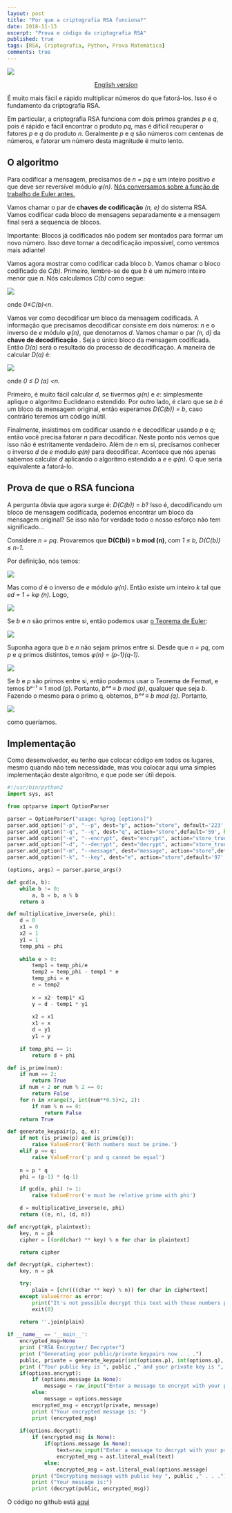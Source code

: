 ```yaml
---
layout: post
title: "Por que a criptografia RSA funciona?"
date: 2018-11-13
excerpt: "Prova e código da criptografia RSA"
published: true
tags: [RSA, Criptografia, Python, Prova Matemática]
comments: true
---
```

![](http://www.paymentscardsandmobile.com/wp-content/uploads/2018/01/Cryptography.jpg)

<p align="center">
  <a href="https://medium.com/@pmdragon/why-rsa-criptography-works-ea8699f79779">English version</a>
</p>

É muito mais fácil e rápido multiplicar números do que fatorá-los. Isso é
o fundamento da criptografia RSA.

Em particular, a criptografia RSA funciona com dois primos grandes *p* e *q*,
pois é rápido e fácil  encontrar o produto *pq*, mas é difícil recuperar o
fatores *p* e *q* do produto *n*. Geralmente *p* e *q* são números com centenas de
números, e fatorar um número desta magnitude é muito lento.

## O algoritmo

Para codificar a mensagem, precisamos de *n = pq* e um inteiro positivo *e* que deve ser
reversível módulo *φ(n)*. [Nós conversamos sobre a função de trabalho de Euler
antes.](https://pemaj.github.io/euler_fermat_e_teste_de_primalidade/) 

Vamos chamar o par de **chaves de codificação** *(n, e)* do sistema RSA. Vamos
codificar cada bloco de mensagens separadamente e a mensagem final será a sequencia de blocos. 

Importante: Blocos já codificados não podem ser montados para formar um novo
número. Isso deve tornar a decodificação impossível, como veremos mais adiante!

Vamos agora mostrar como codificar cada bloco *b*. Vamos chamar o bloco codificado de
*C(b)*. Primeiro, lembre-se de que *b* é um número inteiro menor que *n*. Nós calculamos
 *C(b)* como segue:

![](https://cdn-images-1.medium.com/max/800/1*4zDFCGccZ8DMo1umjGetXg.png)

onde *0≤C(b)<n*. 

 Vamos ver como decodificar um bloco da mensagem codificada.
A informação que precisamos decodificar consiste em dois números: *n* e
o inverso de *e* módulo *φ(n)*, que denotamos *d*. Vamos chamar o par
*(n, d)* da **chave de decodificação** .  Seja o único bloco da mensagem codificada. Então *D(a)*
será o resultado do processo de decodificação. A maneira de calcular *D(a)* é:

![](https://cdn-images-1.medium.com/max/800/1*px6aU2jIUGYE5TpsUQfKhQ.png)

onde *0 ≤ D (a) <n.* 

Primeiro, é muito fácil calcular *d*, se tivermos
*φ(n)* e *e*: simplesmente aplique o algoritmo Euclideano estendido. 
Por outro lado, é claro que se *b* é um bloco da mensagem original, então esperamos
*D(C(b)) = b*, caso contrário teremos um código inútil. 

Finalmente, insistimos em codificar usando *n* e
decodificar usando *p* e *q*; então você precisa fatorar *n* para decodificar.
 Neste ponto nós vemos que isso não é estritamente verdadeiro. Além de *n* em si, precisamos
conhecer o inverso *d* de *e* modulo *φ(n)* para decodificar. Acontece que nós apenas
sabemos calcular *d* aplicando o algoritmo estendido a *e* e *φ(n)*. O que seria equivalente a fatorá-lo.

## Prova de que o RSA funciona

A pergunta óbvia que agora surge é: *D(C(b)) = b*? Isso é, decodificando um bloco de mensagem codificada, podemos encontrar um bloco da mensagem original?
Se isso não for verdade todo o nosso esforço não tem significado... 

Considere *n = pq*. Provaremos que **D(C(b)) ≡ b mod (n)**, com *1 ≤ b, D(C(b)) ≤ n-1*.

Por definição, nós temos:

![](https://cdn-images-1.medium.com/max/800/1*SYMXQkVQAvE7ZIrnsrKljQ.png)

Mas como *d* é o inverso de *e* módulo *φ(n)*. Então existe um inteiro *k* tal
que *ed = 1 + kφ (n).* Logo,

![](https://cdn-images-1.medium.com/max/800/1*o_rMOeSCjobzqpDrqgH47Q.png)

Se *b* e *n* são primos entre si, então podemos usar [o Teorema de Euler](https://pemaj.github.io/euler_fermat_e_teste_de_primalidade/):

![](https://cdn-images-1.medium.com/max/800/1*VBny99LCYz9khl8KHta3Cw.png)

Suponha agora que *b* e *n* não sejam primos entre si. Desde que *n = pq*, com *p* e
*q* primos distintos, temos *φ(n) = (p-1)(q-1)*.

![](https://cdn-images-1.medium.com/max/800/1*zIXL3s2Xuv69nQ9K0PXk8g.png)

Se *b* e *p* são primos entre si, então podemos usar o Teorema de Fermat, e temos
bᵖ⁻¹ ≡ 1 mod (p). Portanto, *bᵉᵈ ≡ b mod (p)*, qualquer que seja *b*.
Fazendo o mesmo para o primo q, obtemos, *bᵉᵈ ≡ b mod (q).* Portanto,

![](https://cdn-images-1.medium.com/max/800/1*M-3_xtH9Jv4B8iC72TYrqw.png)

como queríamos.

## Implementação

Como desenvolvedor, eu tenho que colocar código em todos os lugares, mesmo quando não
tem necessidade, mas vou colocar aqui uma simples implementação deste algoritmo, e que
pode ser útil depois.
```python
#!/usr/bin/python2
import sys, ast

from optparse import OptionParser

parser = OptionParser("usage: %prog [options]")
parser.add_option("-p", "--p", dest="p", action="store", default='223', help="Value of p prime")
parser.add_option("-q", "--q", dest="q", action="store",default='59', help="Value of q prime")
parser.add_option("-e", "--encrypt", dest="encrypt", action="store_true",default=False, help="Do operation encrypt")
parser.add_option("-d", "--decrypt", dest="decrypt", action="store_true",default=False, help="Do operation decrypt")
parser.add_option("-m", "--message", dest="message", action="store",default=None, help="Message for encrypted/decrypted")
parser.add_option("-k", "--key", dest="e", action="store",default='97', help="Number e, for prime relative with phi")

(options, args) = parser.parse_args()

def gcd(a, b):
    while b != 0:
        a, b = b, a % b
    return a

def multiplicative_inverse(e, phi):
    d = 0
    x1 = 0
    x2 = 1
    y1 = 1
    temp_phi = phi
    
    while e > 0:
        temp1 = temp_phi/e
        temp2 = temp_phi - temp1 * e
        temp_phi = e
        e = temp2
        
        x = x2- temp1* x1
        y = d - temp1 * y1
        
        x2 = x1
        x1 = x
        d = y1
        y1 = y
    
    if temp_phi == 1:
        return d + phi

def is_prime(num):
    if num == 2:
        return True
    if num < 2 or num % 2 == 0:
        return False
    for n in xrange(3, int(num**0.5)+2, 2):
        if num % n == 0:
            return False
    return True

def generate_keypair(p, q, e):
    if not (is_prime(p) and is_prime(q)):
        raise ValueError('Both numbers must be prime.')
    elif p == q:
        raise ValueError('p and q cannot be equal')
    
    n = p * q
    phi = (p-1) * (q-1)

    if gcd(e, phi) != 1:
        raise ValueError('e must be relative prime with phi')

    d = multiplicative_inverse(e, phi)
    return ((e, n), (d, n))

def encrypt(pk, plaintext):
    key, n = pk
    cipher = [(ord(char) ** key) % n for char in plaintext]

    return cipher

def decrypt(pk, ciphertext):
    key, n = pk

    try:
        plain = [chr(((char ** key) % n)) for char in ciphertext]
    except ValueError as error:
        print("It's not possible decrypt this text with those numbers p, q and e!")
        exit(0)

    return ''.join(plain)
    
if __name__ == '__main__':
    encrypted_msg=None
    print ("RSA Encrypter/ Decrypter")
    print ("Generating your public/private keypairs now . . .")
    public, private = generate_keypair(int(options.p), int(options.q), int(options.e))
    print ("Your public key is ", public ," and your private key is ", private)
    if(options.encrypt):
        if (options.message is None):
            message = raw_input("Enter a message to encrypt with your private key: ")
        else:
            message = options.message
        encrypted_msg = encrypt(private, message)
        print ("Your encrypted message is: ")
        print (encrypted_msg)
    
    if(options.decrypt):
        if (encrypted_msg is None):
            if(options.message is None):
                text=raw_input("Enter a message to decrypt with your private key: ")
                encrypted_msg = ast.literal_eval(text)
            else:
                encrypted_msg = ast.literal_eval(options.message)
        print ("Decrypting message with public key ", public ," . . .")
        print ("Your message is:")
        print (decrypt(public, encrypted_msg))
```
 O código no github está [aqui](https://github.com/pemaj/scripts/blob/master/rsa.py)
